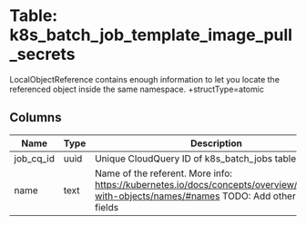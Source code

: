 
# Table: k8s_batch_job_template_image_pull_secrets
LocalObjectReference contains enough information to let you locate the referenced object inside the same namespace. +structType=atomic
## Columns
| Name        | Type           | Description  |
| ------------- | ------------- | -----  |
|job_cq_id|uuid|Unique CloudQuery ID of k8s_batch_jobs table (FK)|
|name|text|Name of the referent. More info: https://kubernetes.io/docs/concepts/overview/working-with-objects/names/#names TODO: Add other useful fields|
